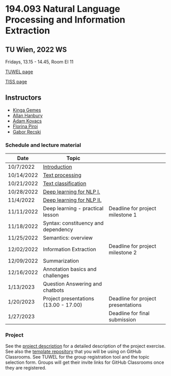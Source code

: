 # 194.093 Natural Language Processing and Information Extraction 
## TU Wien, 2022 WS

Fridays, 13.15 - 14.45, Room EI 11

[TUWEL page](https://tuwel.tuwien.ac.at/course/view.php?id=51976)

[TISS page](https://tiss.tuwien.ac.at/course/courseDetails.xhtml?courseNr=194093&semester=2022W)

## Instructors

- [Kinga Gemes](https://tiss.tuwien.ac.at/person/341880.html)
- [Allan Hanbury](https://tiss.tuwien.ac.at/person/48222.html)
- [Adam Kovacs](https://tiss.tuwien.ac.at/person/341881.html)
- [Florina Piroi](https://tiss.tuwien.ac.at/person/239780.html)
- [Gabor Recski](https://tiss.tuwien.ac.at/person/336863.html)


### Schedule and lecture material

Date|Topic| |
----|-----|--|
10/7/2022 | [Introduction](lectures/00_Introduction) | |
10/14/2022 | [Text processing](lectures/01_Text_processing) | |
10/21/2022 | [Text classification](lectures/02_Text_classification) | |
10/28/2022 | [Deep learning for NLP I.](lectures/03_DL_NLP) | |
11/4/2022 |  [Deep learning for NLP II.](lectures/04_DL_NLP) | |
11/11/2022 | Deep learning - practical lesson | Deadline for project milestone 1|
11/18/2022 | Syntax: constituency and dependency | |
11/25/2022 | Semantics: overview | |
12/02/2022 | Information Extraction | Deadline for project milestone 2|
12/09/2022 | Summarization | |
12/16/2022 | Annotation basics and challenges | |
1/13/2023 | Question Answering and chatbots | |
1/20/2023 | Project presentations (13.00 - 17.00) | Deadline for project presentations |
1/27/2023 | | Deadline for final submission |


### Project
See the [project description](project/NLP_IE_2022WS_Exercise.pdf) for a detailed
description of the project exercise. See also the [template
repository](https://github.com/tuw-nlp-ie/project-2022WS) that you will be using on
GitHub Classrooms. See TUWEL for the group registration tool and the topic selection
form. Groups will get their invite links for GitHub Classrooms once they are registered.


